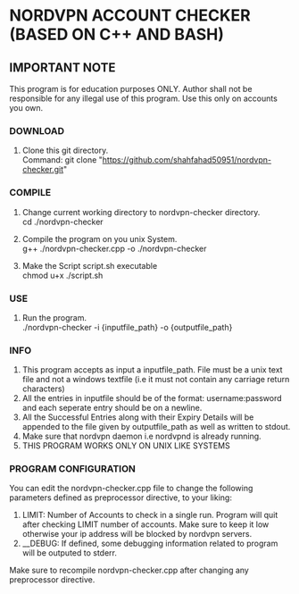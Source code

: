# NORDVPN ACCOUNT CHECKER (BASED ON C++ AND BASH) #

## IMPORTANT NOTE ##
This program is for education purposes ONLY.
Author shall not be responsible for any illegal use of this program.
Use this only on accounts you own.



### DOWNLOAD ###
1. Clone this git directory.\
	Command: git clone "https://github.com/shahfahad50951/nordvpn-checker.git"


### COMPILE ###
1. Change current working directory to nordvpn-checker directory.\
	cd ./nordvpn-checker

2. Compile the program on you unix System.\
	g++ ./nordvpn-checker.cpp -o ./nordvpn-checker

3. Make the Script script.sh executable\
	chmod u+x ./script.sh


### USE ###
1. Run the program.\
	./nordvpn-checker -i {inputfile_path} -o {outputfile_path}



### INFO ###
1. This program accepts as input a inputfile_path. File must be a unix text file and not a windows textfile (i.e it must not contain any carriage return characters)
2. All the entries in inputfile should be of the format: username:password and each seperate entry should be on a newline.
3. All the Successful Entries along with their Expiry Details will be appended to the file given by outputfile_path as well as written to stdout.
4. Make sure that nordvpn daemon i.e nordvpnd is already running.
5. THIS PROGRAM WORKS ONLY ON UNIX LIKE SYSTEMS


### PROGRAM CONFIGURATION ###
You can edit the nordvpn-checker.cpp file to change the following parameters defined as preprocessor directive, to your liking:
1. LIMIT: Number of Accounts to check in a single run. Program will quit after checking LIMIT number of accounts. Make sure to keep it low otherwise your ip address will be blocked by nordvpn servers.
2. __DEBUG: If defined, some debugging information related to program will be outputed to stderr.

Make sure to recompile nordvpn-checker.cpp after changing any preprocessor directive.
